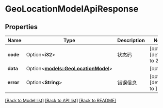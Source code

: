 # GeoLocationModelApiResponse

## Properties

Name | Type | Description | Notes
------------ | ------------- | ------------- | -------------
**code** | Option<**i32**> | 状态码 | [optional][default to 200]
**data** | Option<[**models::GeoLocationModel**](GeoLocationModel.md)> |  | [optional]
**error** | Option<**String**> | 错误信息 | [optional][default to ]

[[Back to Model list]](../README.md#documentation-for-models) [[Back to API list]](../README.md#documentation-for-api-endpoints) [[Back to README]](../README.md)



